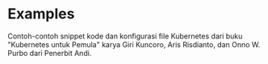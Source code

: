 # Examples
Contoh-contoh snippet kode dan konfigurasi file Kubernetes dari buku "Kubernetes untuk Pemula" karya Giri Kuncoro, Aris Risdianto, dan Onno W. Purbo dari Penerbit Andi.
